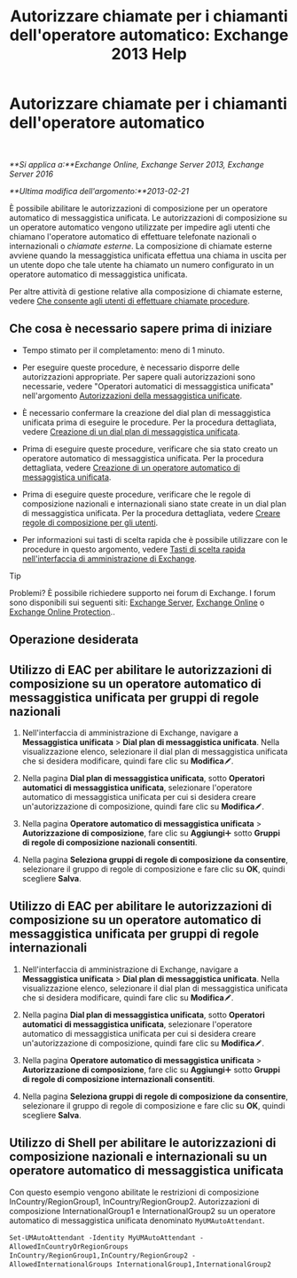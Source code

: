 ﻿---
title: "Autorizzare chiamate per i chiamanti dell'operatore automatico: Exchange 2013 Help"
TOCTitle: Autorizzare chiamate per i chiamanti dell'operatore automatico
ms:assetid: c6c94fad-64df-44aa-a198-980f017ef716
ms:mtpsurl: https://technet.microsoft.com/it-it/library/Bb691238(v=EXCHG.150)
ms:contentKeyID: 51407410
ms.date: 05/22/2018
mtps_version: v=EXCHG.150
ms.translationtype: MT
---

# Autorizzare chiamate per i chiamanti dell'operatore automatico

 

_**Si applica a:**Exchange Online, Exchange Server 2013, Exchange Server 2016_

_**Ultima modifica dell'argomento:**2013-02-21_

È possibile abilitare le autorizzazioni di composizione per un operatore automatico di messaggistica unificata. Le autorizzazioni di composizione su un operatore automatico vengono utilizzate per impedire agli utenti che chiamano l'operatore automatico di effettuare telefonate nazionali o internazionali o *chiamate esterne*. La composizione di chiamate esterne avviene quando la messaggistica unificata effettua una chiama in uscita per un utente dopo che tale utente ha chiamato un numero configurato in un operatore automatico di messaggistica unificata.

Per altre attività di gestione relative alla composizione di chiamate esterne, vedere [Che consente agli utenti di effettuare chiamate procedure](allowing-users-to-make-calls-procedures-exchange-2013-help.md).

## Che cosa è necessario sapere prima di iniziare

  - Tempo stimato per il completamento: meno di 1 minuto.

  - Per eseguire queste procedure, è necessario disporre delle autorizzazioni appropriate. Per sapere quali autorizzazioni sono necessarie, vedere "Operatori automatici di messaggistica unificata" nell'argomento [Autorizzazioni della messaggistica unificate](unified-messaging-permissions-exchange-2013-help.md).

  - È necessario confermare la creazione del dial plan di messaggistica unificata prima di eseguire le procedure. Per la procedura dettagliata, vedere [Creazione di un dial plan di messaggistica unificata](create-a-um-dial-plan-exchange-2013-help.md).

  - Prima di eseguire queste procedure, verificare che sia stato creato un operatore automatico di messaggistica unificata. Per la procedura dettagliata, vedere [Creazione di un operatore automatico di messaggistica unificata](create-a-um-auto-attendant-exchange-2013-help.md).

  - Prima di eseguire queste procedure, verificare che le regole di composizione nazionali e internazionali siano state create in un dial plan di messaggistica unificata. Per la procedura dettagliata, vedere [Creare regole di composizione per gli utenti](create-dialing-rules-for-users-exchange-2013-help.md).

  - Per informazioni sui tasti di scelta rapida che è possibile utilizzare con le procedure in questo argomento, vedere [Tasti di scelta rapida nell'interfaccia di amministrazione di Exchange](keyboard-shortcuts-in-the-exchange-admin-center-exchange-online-protection-help.md).


> [!TIP]
> Problemi? È possibile richiedere supporto nei forum di Exchange. I forum sono disponibili sui seguenti siti: <A href="https://go.microsoft.com/fwlink/p/?linkid=60612">Exchange Server</A>, <A href="https://go.microsoft.com/fwlink/p/?linkid=267542">Exchange Online</A> o <A href="https://go.microsoft.com/fwlink/p/?linkid=285351">Exchange Online Protection</A>..



## Operazione desiderata

## Utilizzo di EAC per abilitare le autorizzazioni di composizione su un operatore automatico di messaggistica unificata per gruppi di regole nazionali

1.  Nell'interfaccia di amministrazione di Exchange, navigare a **Messaggistica unificata** \> **Dial plan di messaggistica unificata**. Nella visualizzazione elenco, selezionare il dial plan di messaggistica unificata che si desidera modificare, quindi fare clic su **Modifica**![Icona Modifica](images/JJ218640.6f53ccb2-1f13-4c02-bea0-30690e6ea71d(EXCHG.150).gif "Icona Modifica").

2.  Nella pagina **Dial plan di messaggistica unificata**, sotto **Operatori automatici di messaggistica unificata**, selezionare l'operatore automatico di messaggistica unificata per cui si desidera creare un'autorizzazione di composizione, quindi fare clic su **Modifica**![Icona Modifica](images/JJ218640.6f53ccb2-1f13-4c02-bea0-30690e6ea71d(EXCHG.150).gif "Icona Modifica").

3.  Nella pagina **Operatore automatico di messaggistica unificata** \> **Autorizzazione di composizione**, fare clic su **Aggiungi**![Icona Aggiungi](images/JJ218640.c1e75329-d6d7-4073-a27d-498590bbb558(EXCHG.150).gif "Icona Aggiungi") sotto **Gruppi di regole di composizione nazionali consentiti**.

4.  Nella pagina **Seleziona gruppi di regole di composizione da consentire**, selezionare il gruppo di regole di composizione e fare clic su **OK**, quindi scegliere **Salva**.

## Utilizzo di EAC per abilitare le autorizzazioni di composizione su un operatore automatico di messaggistica unificata per gruppi di regole internazionali

1.  Nell'interfaccia di amministrazione di Exchange, navigare a **Messaggistica unificata** \> **Dial plan di messaggistica unificata**. Nella visualizzazione elenco, selezionare il dial plan di messaggistica unificata che si desidera modificare, quindi fare clic su **Modifica**![Icona Modifica](images/JJ218640.6f53ccb2-1f13-4c02-bea0-30690e6ea71d(EXCHG.150).gif "Icona Modifica").

2.  Nella pagina **Dial plan di messaggistica unificata**, sotto **Operatori automatici di messaggistica unificata**, selezionare l'operatore automatico di messaggistica unificata per cui si desidera creare un'autorizzazione di composizione, quindi fare clic su **Modifica**![Icona Modifica](images/JJ218640.6f53ccb2-1f13-4c02-bea0-30690e6ea71d(EXCHG.150).gif "Icona Modifica").

3.  Nella pagina **Operatore automatico di messaggistica unificata** \> **Autorizzazione di composizione**, fare clic su **Aggiungi**![Icona Aggiungi](images/JJ218640.c1e75329-d6d7-4073-a27d-498590bbb558(EXCHG.150).gif "Icona Aggiungi") sotto **Gruppi di regole di composizione internazionali consentiti**.

4.  Nella pagina **Seleziona gruppi di regole di composizione da consentire**, selezionare il gruppo di regole di composizione e fare clic su **OK**, quindi scegliere **Salva**.

## Utilizzo di Shell per abilitare le autorizzazioni di composizione nazionali e internazionali su un operatore automatico di messaggistica unificata

Con questo esempio vengono abilitate le restrizioni di composizione InCountry/RegionGroup1, InCountry/RegionGroup2. Autorizzazioni di composizione InternationalGroup1 e InternationalGroup2 su un operatore automatico di messaggistica unificata denominato `MyUMAutoAttendant`.

    Set-UMAutoAttendant -Identity MyUMAutoAttendant -AllowedInCountryOrRegionGroups InCountry/RegionGroup1,InCountry/RegionGroup2 -AllowedInternationalGroups InternationalGroup1,InternationalGroup2


